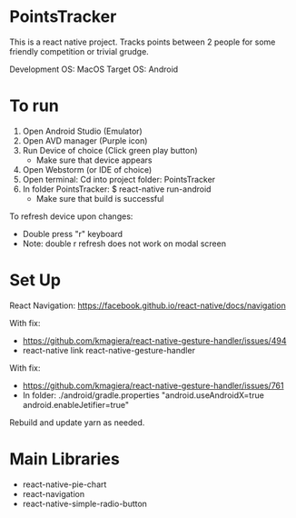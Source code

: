 # PointsTracker

This is a react native project.
Tracks points between 2 people for some friendly competition or trivial grudge.

Development OS: MacOS
Target OS: Android


# To run

1. Open Android Studio (Emulator)
2. Open AVD manager (Purple icon)
3. Run Device of choice (Click green play button)
    - Make sure that device appears
4. Open Webstorm (or IDE of choice)
5. Open terminal: Cd into project folder: PointsTracker
6. In folder PointsTracker: $ react-native run-android
    - Make sure that build is successful
    
To refresh device upon changes:
   - Double press "r" keyboard
   - Note: double r refresh does not work on modal screen
    

# Set Up

React Navigation: https://facebook.github.io/react-native/docs/navigation

With fix: 
- https://github.com/kmagiera/react-native-gesture-handler/issues/494
- react-native link react-native-gesture-handler

With fix:
- https://github.com/kmagiera/react-native-gesture-handler/issues/761
- In folder: ./android/gradle.properties
  "android.useAndroidX=true
  android.enableJetifier=true"
  
Rebuild and update yarn as needed.

# Main Libraries
- react-native-pie-chart
- react-navigation
- react-native-simple-radio-button
